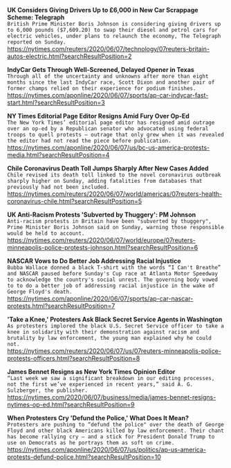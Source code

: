 **UK Considers Giving Drivers Up to £6,000 in New Car Scrappage Scheme: Telegraph**\
`British Prime Minister Boris Johnson is considering giving drivers up to 6,000 pounds ($7,609.20) to swap their diesel and petrol cars for electric vehicles, under plans to relaunch the economy, The Telegraph reported on Sunday.`\
https://nytimes.com/reuters/2020/06/07/technology/07reuters-britain-autos-electric.html?searchResultPosition=2

**IndyCar Gets Through Well-Screened, Delayed Opener in Texas**\
`Through all of the uncertainty and unknowns after more than eight months since the last IndyCar race, Scott Dixon and another pair of former champs relied on their experience for podium finishes. `\
https://nytimes.com/aponline/2020/06/07/sports/ap-car-indycar-fast-start.html?searchResultPosition=3

**NY Times Editorial Page Editor Resigns Amid Fury Over Op-Ed**\
`The New York Times’ editorial page editor has resigned amid outrage over an op-ed by a Republican senator who advocated using federal troops to quell protests — outrage that only grew when it was revealed the editor had not read the piece before publication. `\
https://nytimes.com/aponline/2020/06/07/us/bc-us-america-protests-media.html?searchResultPosition=4

**Chile Coronavirus Death Toll Jumps Sharply After New Cases Added**\
`Chile revised its death toll linked to the novel coronavirus outbreak sharply higher on Sunday, adding fatalities from databases that previously had not been included.`\
https://nytimes.com/reuters/2020/06/07/world/americas/07reuters-health-coronavirus-chile.html?searchResultPosition=5

**UK Anti-Racism Protests 'Subverted by Thuggery': PM Johnson**\
`Anti-racism protests in Britain have been "subverted by thuggery", Prime Minister Boris Johnson said on Sunday, warning those responsible would be held to account.`\
https://nytimes.com/reuters/2020/06/07/world/europe/07reuters-minneapolis-police-protests-johnson.html?searchResultPosition=6

**NASCAR Vows to Do Better Job Addressing Racial Injustice**\
`Bubba Wallace donned a black T-shirt with the words “I Can't Breathe” and NASCAR paused before Sunday's Cup race at Atlanta Motor Speedway to acknowledge the country's social unrest. The governing body vowed to to do a better job of addressing racial injustice in the wake of George Floyd's death.`\
https://nytimes.com/aponline/2020/06/07/sports/ap-car-nascar-protests.html?searchResultPosition=7

**'Take a Knee,' Protesters Ask Black Secret Service Agents in Washington**\
`As protesters implored the black U.S. Secret Service officer to take a knee in solidarity with their demonstration against racism and brutality by law enforcement, the young man explained why he could not. `\
https://nytimes.com/reuters/2020/06/07/us/07reuters-minneapolis-police-protests-officers.html?searchResultPosition=8

**James Bennet Resigns as New York Times Opinion Editor**\
`“Last week we saw a significant breakdown in our editing processes, not the first we’ve experienced in recent years,” said A. G. Sulzberger, the publisher.`\
https://nytimes.com/2020/06/07/business/media/james-bennet-resigns-nytimes-op-ed.html?searchResultPosition=9

**When Protesters Cry 'Defund the Police,' What Does It Mean?**\
`Protesters are pushing to “defund the police" over the death of George Floyd and other black Americans killed by law enforcement. Their chant has become rallying cry — and a stick for President Donald Trump to use on Democrats as he portrays them as soft on crime. `\
https://nytimes.com/aponline/2020/06/07/us/politics/ap-us-america-protests-defund-police.html?searchResultPosition=10

